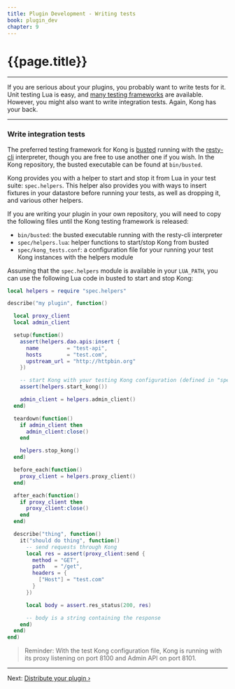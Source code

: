 ```yaml
---
title: Plugin Development - Writing tests
book: plugin_dev
chapter: 9
---
```


# {{page.title}}

---

If you are serious about your plugins, you probably want to write tests for it. Unit testing Lua is easy, and [many testing frameworks](http://lua-users.org/wiki/UnitTesting) are available. However, you might also want to write integration tests. Again, Kong has your back.

---

### Write integration tests

The preferred testing framework for Kong is [busted](http://olivinelabs.com/busted/) running with the [resty-cli](https://github.com/openresty/resty-cli) interpreter, though you are free to use another one if you wish. In the Kong repository, the busted executable can be found at `bin/busted`.

Kong provides you with a helper to start and stop it from Lua in your test suite: `spec.helpers`. This helper also provides you with ways to insert fixtures in your datastore before running your tests, as well as dropping it, and various other helpers.

If you are writing your plugin in your own repository, you will need to copy the following files until the Kong testing framework is released:

- `bin/busted`: the busted executable running with the resty-cli interpreter
- `spec/helpers.lua`: helper functions to start/stop Kong from busted
- `spec/kong_tests.conf`: a configuration file for your running your test Kong instances with the helpers module

Assuming that the `spec.helpers` module is available in your `LUA_PATH`, you can use the following Lua code in busted to start and stop Kong:

```lua
local helpers = require "spec.helpers"

describe("my plugin", function()

  local proxy_client
  local admin_client

  setup(function()
    assert(helpers.dao.apis:insert {
      name         = "test-api",
      hosts        = "test.com",
      upstream_url = "http://httpbin.org"
    })

    -- start Kong with your testing Kong configuration (defined in "spec.helpers")
    assert(helpers.start_kong())

    admin_client = helpers.admin_client()
  end)

  teardown(function()
    if admin_client then
      admin_client:close()
    end

    helpers.stop_kong()
  end)

  before_each(function()
    proxy_client = helpers.proxy_client()
  end)

  after_each(function()
    if proxy_client then
      proxy_client:close()
    end
  end)

  describe("thing", function()
    it("should do thing", function()
      -- send requests through Kong
      local res = assert(proxy_client:send {
        method = "GET",
        path   = "/get",
        headers = {
          ["Host"] = "test.com"
        }
      })

      local body = assert.res_status(200, res)

      -- body is a string containing the response
    end)
  end)
end)
```

> Reminder: With the test Kong configuration file, Kong is running with its proxy listening on port 8100 and Admin API on port 8101.

---

Next: [Distribute your plugin &rsaquo;]({{page.book.next}})
